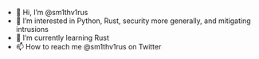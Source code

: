 - 👋 Hi, I’m @sm1thv1rus
- 👀 I’m interested in Python, Rust, security more generally, and mitigating intrusions
- 🌱 I’m currently learning Rust
- 📫 How to reach me @sm1thv1rus on Twitter

<!---
sm1thv1rus/sm1thv1rus is a ✨ special ✨ repository because its `README.md` (this file) appears on your GitHub profile.
You can click the Preview link to take a look at your changes.
--->
